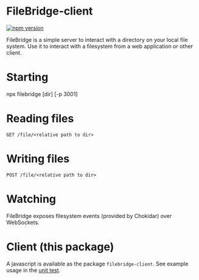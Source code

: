 # FileBridge-client

[![npm version](https://badge.fury.io/js/filebridge-client.svg)](https://badge.fury.io/js/filebridge-client)

FileBridge is a simple server to interact with a directory on your local file system. Use it to interact with a filesystem from a web application or other client.

# Starting

npx filebridge [dir] [-p 3001]

# Reading files

`GET /file/<relative path to dir>`

# Writing files

`POST /file/<relative path to dir>`

# Watching

FileBridge exposes filesystem events (provided by Chokidar) over WebSockets.

# Client (this package)

A javascript is available as the package `filebridge-client`. See example usage in the [unit test](https://github.com/YousefED/filebridge/blob/main/packages/filebridge/test/server.test.ts).
